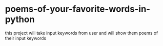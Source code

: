 # poems-of-your-favorite-words-in-python
this project will take input keywords from user and will show them poems  of their input keywords
